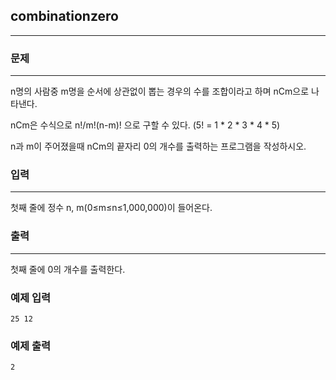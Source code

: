 ## combinationzero
***
### 문제
***
n명의 사람중 m명을 순서에 상관없이 뽑는 경우의 수를 조합이라고 하며 nCm으로 나타낸다.

nCm은 수식으로 n!/m!(n-m)! 으로 구할 수 있다. (5! = 1 * 2 * 3 * 4 * 5)

n과 m이 주어졌을때 nCm의 끝자리 0의 개수를 출력하는 프로그램을 작성하시오.  


### 입력
***
첫째 줄에 정수 n, m(0≤m≤n≤1,000,000)이 들어온다.
 
### 출력
***
첫째 줄에 0의 개수를 출력한다.

### 예제 입력
```
25 12
```
### 예제 출력
```
2
```